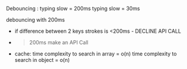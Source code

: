 Debouncing :
typing slow = 200ms
typing slow = 30ms

debouncing with 200ms

- if difference between 2 keys strokes is <200ms - DECLINE API CALL
- > 200ms make an API Call

- cache:
  time complexity to search in array = o(n)
  time complexity to search in object = o(n)
